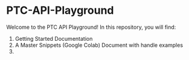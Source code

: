 # PTC-API-Playground

Welcome to the PTC API Playground! In this repository, you will find:
1. Getting Started Documentation
2. A Master Snippets (Google Colab) Document with handle examples
3. 
